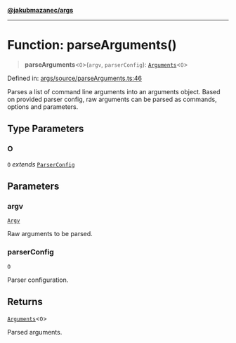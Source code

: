 [**@jakubmazanec/args**](../README.md)

---

# Function: parseArguments()

> **parseArguments**\<`O`\>(`argv`, `parserConfig`):
> [`Arguments`](../type-aliases/Arguments.md)\<`O`\>

Defined in:
[args/source/parseArguments.ts:46](https://github.com/jakubmazanec/tools/blob/dccfe8e5cee218e88ff4db59e4bf460975897c58/packages/args/source/parseArguments.ts#L46)

Parses a list of command line arguments into an arguments object. Based on provided parser config,
raw arguments can be parsed as commands, options and parameters.

## Type Parameters

### O

`O` _extends_ [`ParserConfig`](../type-aliases/ParserConfig.md)

## Parameters

### argv

[`Argv`](../type-aliases/Argv.md)

Raw arguments to be parsed.

### parserConfig

`O`

Parser configuration.

## Returns

[`Arguments`](../type-aliases/Arguments.md)\<`O`\>

Parsed arguments.
